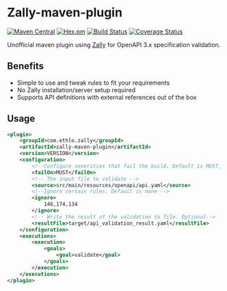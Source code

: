 # Zally-maven-plugin

[![Maven Central](https://img.shields.io/maven-central/v/com.ethlo.zally/zally-maven-plugin.svg)](http://search.maven.org/#search%7Cgav%7C1%7Cg%3A%22com.ethlo.zally%22%20AND%20a%3A%22zally-maven-plugin%22)
[![Hex.pm](https://img.shields.io/hexpm/l/plug.svg)](LICENSE)
[![Build Status](https://travis-ci.org/ethlo/zally-maven-plugin.svg?branch=main)](https://travis-ci.org/ethlo/zally-maven-plugin)
[![Coverage Status](https://coveralls.io/repos/github/ethlo/zally-maven-plugin/badge.svg?branch=main)](https://coveralls.io/github/ethlo/zally-maven-plugin?branch=main)

Unofficial maven plugin using [Zally](https://github.com/zalando/zally) for OpenAPI 3.x specification validation.

## Benefits

* Simple to use and tweak rules to fit your requirements
* No Zally installation/server setup required
* Supports API definitions with external references out of the box

## Usage

```xml
<plugin>
    <groupId>com.ethlo.zally</groupId>
    <artifactId>zally-maven-plugin</artifactId>
    <version>VERSION</version>
    <configuration>
        <!--Configure severities that fail the build. Default is MUST, SHOULD -->
        <failOn>MUST</failOn>
        <!-- The input file to validate -->
        <source>src/main/resources/openapi/api.yaml</source>
        <!--Ignore certain rules. Default is none -->
        <ignore>
            146,174,134
        </ignore>
        <!-- Write the result of the validation to file. Optional-->
        <resultFile>target/api_validation_result.yaml</resultFile>
    </configuration>
    <executions>
        <execution>
            <goals>
                <goal>validate</goal>
            </goals>
        </execution>
    </executions>
</plugin>
```
